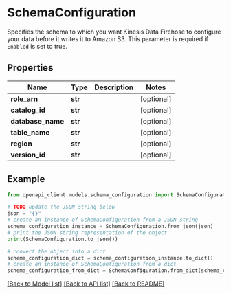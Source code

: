 # SchemaConfiguration

Specifies the schema to which you want Kinesis Data Firehose to configure your data before it writes it to Amazon S3. This parameter is required if <code>Enabled</code> is set to true.

## Properties

Name | Type | Description | Notes
------------ | ------------- | ------------- | -------------
**role_arn** | **str** |  | [optional] 
**catalog_id** | **str** |  | [optional] 
**database_name** | **str** |  | [optional] 
**table_name** | **str** |  | [optional] 
**region** | **str** |  | [optional] 
**version_id** | **str** |  | [optional] 

## Example

```python
from openapi_client.models.schema_configuration import SchemaConfiguration

# TODO update the JSON string below
json = "{}"
# create an instance of SchemaConfiguration from a JSON string
schema_configuration_instance = SchemaConfiguration.from_json(json)
# print the JSON string representation of the object
print(SchemaConfiguration.to_json())

# convert the object into a dict
schema_configuration_dict = schema_configuration_instance.to_dict()
# create an instance of SchemaConfiguration from a dict
schema_configuration_from_dict = SchemaConfiguration.from_dict(schema_configuration_dict)
```
[[Back to Model list]](../README.md#documentation-for-models) [[Back to API list]](../README.md#documentation-for-api-endpoints) [[Back to README]](../README.md)


